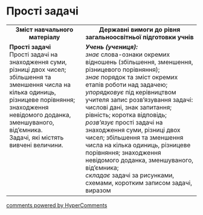 <div id="hypercomments_widget" class="js-hypercomments-widget invisible"></div>

# Прості задачі
<table>
  <tr>
    <td width="40%" align="center"><b>Зміст навчального матеріалу<b></td>
    <td width="60%" align="center"><b>Державні вимоги до рівня загальноосвітньої підготовки учнів</b></td>
  </tr>
  <tr>
    <td width="40%" style="vertical-align:top !important;"><b>Прості задачі</b><br>
Прості задачі на знаходження суми,  різниці двох чисел; збільшення та зменшення числа на кілька одиниць, різницеве порівняння; знаходження невідомого доданка, зменшуваного, від’ємника.<br> 
Задачі, які містять вивчені величини.<br></td>
    <td width="60%" style="vertical-align:top !important;"><i><b>Учень (учениця):</b></i><br>
<i>знає</i> слова-ознаки окремих відношень (збільшення, зменшення, різницевого порівняння);<br>
<i>знає</i> порядок та зміст окремих етапів роботи над задачею;<br>
<i>упорядковує</i> під керівництвом учителя запис розв’язування задачі: числові дані, знак запитання; рівність; коротка відповідь;<br>
<i>розв’язує</i> прості задачі на знаходження суми,  різниці двох чисел; збільшення та зменшення числа на кілька одиниць, різницеве порівняння; знаходження невідомого доданка, зменшуваного, від’ємника;<br>
<i>складає</i> задачі за рисунками, схемами, коротким записом задачі, виразом<br></td>
  </tr>
</table>

<div class="js-hypercomments-container">
    <a href="http://hypercomments.com" class="hc-link" title="comments widget">comments powered by HyperComments</a>
</div>